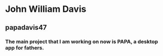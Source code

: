 # John William Davis
## papadavis47
### The main project that I am working on now is PAPA, a desktop app for fathers.
